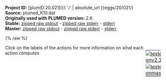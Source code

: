 **Project ID:** [plumID:20.021]({{ '/' | absolute_url }}eggs/20/021/)  
**Source:** plumed_K10.dat  
**Originally used with PLUMED version:** 2.6  
**Stable:** [zipped raw stdout](plumed_K10.dat.plumed.stdout.txt.zip) - [zipped raw stderr](plumed_K10.dat.plumed.stderr.txt.zip) - [stderr](plumed_K10.dat.plumed.stderr)  
**Master:** [zipped raw stdout](plumed_K10.dat.plumed_master.stdout.txt.zip) - [zipped raw stderr](plumed_K10.dat.plumed_master.stderr.txt.zip) - [stderr](plumed_K10.dat.plumed_master.stderr)  

{% raw %}
<div style="width: 100%; float:left">
<div style="width: 90%; float:left" id="value_details_data/plumed_K10.dat"> Click on the labels of the actions for more information on what each action computes </div>
<div style="width: 10%; float:left"><table><tr><td style="padding:1px"><a href="plumed_K10.dat.plumed.stderr"><img src="https://img.shields.io/badge/v2.10-passing-green.svg" alt="tested onv2.10" /></a></td></tr><tr><td style="padding:1px"><a href="plumed_K10.dat.plumed_master.stderr"><img src="https://img.shields.io/badge/master-passing-green.svg" alt="tested onmaster" /></a></td></tr></table></div></div>
<pre style="width=97%;">
<span class="plumedtooltip" style="color:green">MOLINFO<span class="right">This command is used to provide information on the molecules that are present in your system. <a href="https://www.plumed.org/doc-master/user-doc/html/_m_o_l_i_n_f_o.html" style="color:green">More details</a><i></i></span></span> <span class="plumedtooltip">STRUCTURE<span class="right">a file in pdb format containing a reference structure<i></i></span></span>=./ref.pdb 
<span style="display:none;" id="data/plumed_K10.dat">The MOLINFO action with label <b></b> calculates something</span><span class="plumedtooltip" style="color:green">WHOLEMOLECULES<span class="right">This action is used to rebuild molecules that can become split by the periodic boundary conditions. <a href="https://www.plumed.org/doc-master/user-doc/html/_w_h_o_l_e_m_o_l_e_c_u_l_e_s.html" style="color:green">More details</a><i></i></span></span> <span class="plumedtooltip">ENTITY0<span class="right">the atoms that make up a molecule that you wish to align<i></i></span></span>=1-661,661-500:-1,1300-1475,1475-662:-1


<span class="plumedtooltip" style="color:green">COORDINATION<span class="right">Calculate coordination numbers. <a href="https://www.plumed.org/doc-master/user-doc/html/_c_o_o_r_d_i_n_a_t_i_o_n.html" style="color:green">More details</a><i></i></span></span> ...
<span class="plumedtooltip">PAIR<span class="right"> Pair only 1st element of the 1st group with 1st element in the second, etc<i></i></span></span> <span class="plumedtooltip">NOPBC<span class="right"> ignore the periodic boundary conditions when calculating distances<i></i></span></span>
<span class="plumedtooltip">LABEL<span class="right">a label for the action so that its output can be referenced in the input to other actions<i></i></span></span>=<b name="data/plumed_K10.datpv-2067" onclick='showPath("data/plumed_K10.dat","data/plumed_K10.datpv-2067","data/plumed_K10.datpv-2067","black")'>pv-2067</b><span style="display:none;" id="data/plumed_K10.datpv-2067">The COORDINATION action with label <b>pv-2067</b> calculates the following quantities:<table  align="center" frame="void" width="95%" cellpadding="5%"><tr><td width="5%"><b> Quantity </b>  </td><td width="5%"><b> Type </b>  </td><td><b> Description </b> </td></tr><tr><td width="5%">pv-2067</td><td width="5%"><font color="black">scalar</font></td><td>the value of the coordination</td></tr></table></span>
<span class="plumedtooltip">SWITCH<span class="right">This keyword is used if you want to employ an alternative to the continuous switching function defined above<i></i></span></span>={RATIONAL R_0=0.65 D_MAX=1.3} <span class="plumedtooltip">NLIST<span class="right"> Use a neighbor list to speed up the calculation<i></i></span></span> <span class="plumedtooltip">NL_CUTOFF<span class="right">The cutoff for the neighbor list<i></i></span></span>=1.4 <span class="plumedtooltip">NL_STRIDE<span class="right">The frequency with which we are updating the atoms in the neighbor list<i></i></span></span>=20
<span class="plumedtooltip">GROUPA<span class="right">First list of atoms<i></i></span></span>=755,755,755,755,755,755,755,755,758,758,758,758,758,758,758,758,758,758,758,758,758,758,758,758,760,760,760,760,760,760,760,760,760,760,760,760,760,760,760,760,760,760,764,764,764,764,764,764,764,764,764,764,764,764,<b name="data/plumed_K10.dat"></b>
<span class="plumedtooltip">GROUPB<span class="right">Second list of atoms (if empty, N*(N-1)/2 pairs in GROUPA are counted)<i></i></span></span>=717,808,830,832,1245,1247,1251,1288,278,808,811,813,817,827,830,832,836,1245,1247,1288,1298,1310,1359,1362,278,808,811,813,817,827,830,832,836,1245,1247,1288,1298,1301,1308,1310,1359,1362,278,830,832,836,1247,1288,1298,1359,1362,1365,1366,1367,<b name="data/plumed_K10.dat"></b>
... COORDINATION
<br/><b name="data/plumed_K10.datrpv-2067" onclick='showPath("data/plumed_K10.dat","data/plumed_K10.datrpv-2067","data/plumed_K10.datrpv-2067","black")'>rpv-2067</b><span style="display:none;" id="data/plumed_K10.datrpv-2067">The RESTRAINT action with label <b>rpv-2067</b> calculates the following quantities:<table  align="center" frame="void" width="95%" cellpadding="5%"><tr><td width="5%"><b> Quantity </b>  </td><td width="5%"><b> Type </b>  </td><td><b> Description </b> </td></tr><tr><td width="5%">rpv-2067.bias</td><td width="5%"><font color="black">scalar</font></td><td>the instantaneous value of the bias potential</td></tr><tr><td width="5%">rpv-2067.force2</td><td width="5%"><font color="black">scalar</font></td><td>the instantaneous value of the squared force due to this bias potential</td></tr></table></span>: <span class="plumedtooltip" style="color:green">RESTRAINT<span class="right">Adds harmonic and/or linear restraints on one or more variables. <a href="https://www.plumed.org/doc-master/user-doc/html/_r_e_s_t_r_a_i_n_t.html" style="color:green">More details</a><i></i></span></span> <span class="plumedtooltip">ARG<span class="right">the values the harmonic restraint acts upon<i></i></span></span>=<b name="data/plumed_K10.datpv-2067">pv-2067</b> <span class="plumedtooltip">SLOPE<span class="right"> specifies that the restraint is linear and what the values of the force constants on each of the variables are<i></i></span></span>=0 <span class="plumedtooltip">KAPPA<span class="right"> specifies that the restraint is harmonic and what the values of the force constants on each of the variables are<i></i></span></span>=10. <span class="plumedtooltip">AT<span class="right">the position of the restraint<i></i></span></span>=22.68

<span class="plumedtooltip" style="color:green">COORDINATION<span class="right">Calculate coordination numbers. <a href="https://www.plumed.org/doc-master/user-doc/html/_c_o_o_r_d_i_n_a_t_i_o_n.html" style="color:green">More details</a><i></i></span></span> ...
<span class="plumedtooltip">PAIR<span class="right"> Pair only 1st element of the 1st group with 1st element in the second, etc<i></i></span></span> <span class="plumedtooltip">NOPBC<span class="right"> ignore the periodic boundary conditions when calculating distances<i></i></span></span>
<span class="plumedtooltip">LABEL<span class="right">a label for the action so that its output can be referenced in the input to other actions<i></i></span></span>=<b name="data/plumed_K10.datpv-2070" onclick='showPath("data/plumed_K10.dat","data/plumed_K10.datpv-2070","data/plumed_K10.datpv-2070","black")'>pv-2070</b><span style="display:none;" id="data/plumed_K10.datpv-2070">The COORDINATION action with label <b>pv-2070</b> calculates the following quantities:<table  align="center" frame="void" width="95%" cellpadding="5%"><tr><td width="5%"><b> Quantity </b>  </td><td width="5%"><b> Type </b>  </td><td><b> Description </b> </td></tr><tr><td width="5%">pv-2070</td><td width="5%"><font color="black">scalar</font></td><td>the value of the coordination</td></tr></table></span>
<span class="plumedtooltip">SWITCH<span class="right">This keyword is used if you want to employ an alternative to the continuous switching function defined above<i></i></span></span>={RATIONAL R_0=0.65 D_MAX=1.3} <span class="plumedtooltip">NLIST<span class="right"> Use a neighbor list to speed up the calculation<i></i></span></span> <span class="plumedtooltip">NL_CUTOFF<span class="right">The cutoff for the neighbor list<i></i></span></span>=1.4 <span class="plumedtooltip">NL_STRIDE<span class="right">The frequency with which we are updating the atoms in the neighbor list<i></i></span></span>=20
<span class="plumedtooltip">GROUPA<span class="right">First list of atoms<i></i></span></span>=808,808,808,808,808,808,808,808,808,808,808,808,808,808,808,811,811,811,811,811,811,811,811,811,811,811,811,811,811,811,811,811,811,813,813,813,813,813,813,813,813,813,813,813,813,813,813,813,813,813,813,813,813,817,817,817,817,817,817,817,817,817,817,817,817,817,817,817,817,817,817,<b name="data/plumed_K10.dat"></b>
<span class="plumedtooltip">GROUPB<span class="right">Second list of atoms (if empty, N*(N-1)/2 pairs in GROUPA are counted)<i></i></span></span>=755,758,760,863,876,878,1074,1080,1126,1128,1132,1135,1247,1251,1310,436,758,760,878,1074,1076,1080,1126,1128,1135,1145,1148,1150,1154,1247,1251,1308,1310,436,758,760,1074,1080,1126,1128,1132,1145,1148,1150,1154,1245,1247,1251,1298,1301,1306,1308,1310,274,436,758,760,887,890,892,896,1074,1076,1080,1128,1145,1154,1301,1306,1308,1310,<b name="data/plumed_K10.dat"></b>
... COORDINATION
<br/><b name="data/plumed_K10.datrpv-2070" onclick='showPath("data/plumed_K10.dat","data/plumed_K10.datrpv-2070","data/plumed_K10.datrpv-2070","black")'>rpv-2070</b><span style="display:none;" id="data/plumed_K10.datrpv-2070">The RESTRAINT action with label <b>rpv-2070</b> calculates the following quantities:<table  align="center" frame="void" width="95%" cellpadding="5%"><tr><td width="5%"><b> Quantity </b>  </td><td width="5%"><b> Type </b>  </td><td><b> Description </b> </td></tr><tr><td width="5%">rpv-2070.bias</td><td width="5%"><font color="black">scalar</font></td><td>the instantaneous value of the bias potential</td></tr><tr><td width="5%">rpv-2070.force2</td><td width="5%"><font color="black">scalar</font></td><td>the instantaneous value of the squared force due to this bias potential</td></tr></table></span>: <span class="plumedtooltip" style="color:green">RESTRAINT<span class="right">Adds harmonic and/or linear restraints on one or more variables. <a href="https://www.plumed.org/doc-master/user-doc/html/_r_e_s_t_r_a_i_n_t.html" style="color:green">More details</a><i></i></span></span> <span class="plumedtooltip">ARG<span class="right">the values the harmonic restraint acts upon<i></i></span></span>=<b name="data/plumed_K10.datpv-2070">pv-2070</b> <span class="plumedtooltip">SLOPE<span class="right"> specifies that the restraint is linear and what the values of the force constants on each of the variables are<i></i></span></span>=0 <span class="plumedtooltip">KAPPA<span class="right"> specifies that the restraint is harmonic and what the values of the force constants on each of the variables are<i></i></span></span>=10. <span class="plumedtooltip">AT<span class="right">the position of the restraint<i></i></span></span>=31.95

<span class="plumedtooltip" style="color:green">COORDINATION<span class="right">Calculate coordination numbers. <a href="https://www.plumed.org/doc-master/user-doc/html/_c_o_o_r_d_i_n_a_t_i_o_n.html" style="color:green">More details</a><i></i></span></span> ...
<span class="plumedtooltip">PAIR<span class="right"> Pair only 1st element of the 1st group with 1st element in the second, etc<i></i></span></span> <span class="plumedtooltip">NOPBC<span class="right"> ignore the periodic boundary conditions when calculating distances<i></i></span></span>
<span class="plumedtooltip">LABEL<span class="right">a label for the action so that its output can be referenced in the input to other actions<i></i></span></span>=<b name="data/plumed_K10.datpv-2087" onclick='showPath("data/plumed_K10.dat","data/plumed_K10.datpv-2087","data/plumed_K10.datpv-2087","black")'>pv-2087</b><span style="display:none;" id="data/plumed_K10.datpv-2087">The COORDINATION action with label <b>pv-2087</b> calculates the following quantities:<table  align="center" frame="void" width="95%" cellpadding="5%"><tr><td width="5%"><b> Quantity </b>  </td><td width="5%"><b> Type </b>  </td><td><b> Description </b> </td></tr><tr><td width="5%">pv-2087</td><td width="5%"><font color="black">scalar</font></td><td>the value of the coordination</td></tr></table></span>
<span class="plumedtooltip">SWITCH<span class="right">This keyword is used if you want to employ an alternative to the continuous switching function defined above<i></i></span></span>={RATIONAL R_0=0.65 D_MAX=1.3} <span class="plumedtooltip">NLIST<span class="right"> Use a neighbor list to speed up the calculation<i></i></span></span> <span class="plumedtooltip">NL_CUTOFF<span class="right">The cutoff for the neighbor list<i></i></span></span>=1.4 <span class="plumedtooltip">NL_STRIDE<span class="right">The frequency with which we are updating the atoms in the neighbor list<i></i></span></span>=20
<span class="plumedtooltip">GROUPA<span class="right">First list of atoms<i></i></span></span>=1090,1090,1090,1090,1093,1093,1093,1093,1093,1093,1093,1095,1095,1095,1095,1095,1095,1099,1099,1099,1099,1099,1099,<b name="data/plumed_K10.dat"></b>
<span class="plumedtooltip">GROUPB<span class="right">Second list of atoms (if empty, N*(N-1)/2 pairs in GROUPA are counted)<i></i></span></span>=429,497,501,1040,429,492,495,497,501,1164,1170,427,429,492,495,497,501,429,492,495,497,501,1170,<b name="data/plumed_K10.dat"></b>
... COORDINATION
<br/><b name="data/plumed_K10.datrpv-2087" onclick='showPath("data/plumed_K10.dat","data/plumed_K10.datrpv-2087","data/plumed_K10.datrpv-2087","black")'>rpv-2087</b><span style="display:none;" id="data/plumed_K10.datrpv-2087">The RESTRAINT action with label <b>rpv-2087</b> calculates the following quantities:<table  align="center" frame="void" width="95%" cellpadding="5%"><tr><td width="5%"><b> Quantity </b>  </td><td width="5%"><b> Type </b>  </td><td><b> Description </b> </td></tr><tr><td width="5%">rpv-2087.bias</td><td width="5%"><font color="black">scalar</font></td><td>the instantaneous value of the bias potential</td></tr><tr><td width="5%">rpv-2087.force2</td><td width="5%"><font color="black">scalar</font></td><td>the instantaneous value of the squared force due to this bias potential</td></tr></table></span>: <span class="plumedtooltip" style="color:green">RESTRAINT<span class="right">Adds harmonic and/or linear restraints on one or more variables. <a href="https://www.plumed.org/doc-master/user-doc/html/_r_e_s_t_r_a_i_n_t.html" style="color:green">More details</a><i></i></span></span> <span class="plumedtooltip">ARG<span class="right">the values the harmonic restraint acts upon<i></i></span></span>=<b name="data/plumed_K10.datpv-2087">pv-2087</b> <span class="plumedtooltip">SLOPE<span class="right"> specifies that the restraint is linear and what the values of the force constants on each of the variables are<i></i></span></span>=0 <span class="plumedtooltip">KAPPA<span class="right"> specifies that the restraint is harmonic and what the values of the force constants on each of the variables are<i></i></span></span>=10. <span class="plumedtooltip">AT<span class="right">the position of the restraint<i></i></span></span>=20.93

<span class="plumedtooltip" style="color:green">COORDINATION<span class="right">Calculate coordination numbers. <a href="https://www.plumed.org/doc-master/user-doc/html/_c_o_o_r_d_i_n_a_t_i_o_n.html" style="color:green">More details</a><i></i></span></span> ...
<span class="plumedtooltip">PAIR<span class="right"> Pair only 1st element of the 1st group with 1st element in the second, etc<i></i></span></span> <span class="plumedtooltip">NOPBC<span class="right"> ignore the periodic boundary conditions when calculating distances<i></i></span></span>
<span class="plumedtooltip">LABEL<span class="right">a label for the action so that its output can be referenced in the input to other actions<i></i></span></span>=<b name="data/plumed_K10.datpv-2096" onclick='showPath("data/plumed_K10.dat","data/plumed_K10.datpv-2096","data/plumed_K10.datpv-2096","black")'>pv-2096</b><span style="display:none;" id="data/plumed_K10.datpv-2096">The COORDINATION action with label <b>pv-2096</b> calculates the following quantities:<table  align="center" frame="void" width="95%" cellpadding="5%"><tr><td width="5%"><b> Quantity </b>  </td><td width="5%"><b> Type </b>  </td><td><b> Description </b> </td></tr><tr><td width="5%">pv-2096</td><td width="5%"><font color="black">scalar</font></td><td>the value of the coordination</td></tr></table></span>
<span class="plumedtooltip">SWITCH<span class="right">This keyword is used if you want to employ an alternative to the continuous switching function defined above<i></i></span></span>={RATIONAL R_0=0.65 D_MAX=1.3} <span class="plumedtooltip">NLIST<span class="right"> Use a neighbor list to speed up the calculation<i></i></span></span> <span class="plumedtooltip">NL_CUTOFF<span class="right">The cutoff for the neighbor list<i></i></span></span>=1.4 <span class="plumedtooltip">NL_STRIDE<span class="right">The frequency with which we are updating the atoms in the neighbor list<i></i></span></span>=20
<span class="plumedtooltip">GROUPA<span class="right">First list of atoms<i></i></span></span>=1242,1242,1242,1242,1242,1242,1242,1242,1242,1242,1245,1245,1245,1245,1245,1245,1245,1245,1245,1245,1245,1245,1245,1245,1245,1245,1247,1247,1247,1247,1247,1247,1247,1247,1247,1247,1247,1247,1247,1251,1251,1251,1251,1251,1251,1251,1251,1251,1251,1251,1251,1251,1251,1251,1251,<b name="data/plumed_K10.dat"></b>
<span class="plumedtooltip">GROUPB<span class="right">Second list of atoms (if empty, N*(N-1)/2 pairs in GROUPA are counted)<i></i></span></span>=700,703,745,1148,1150,1197,1200,1201,1202,1288,703,745,755,758,760,813,1132,1145,1148,1150,1197,1200,1201,1202,1288,1298,703,745,755,758,760,764,808,811,813,1150,1202,1288,1298,745,755,808,811,813,1126,1128,1132,1135,1145,1148,1150,1197,1200,1201,1202,<b name="data/plumed_K10.dat"></b>
... COORDINATION
<br/><b name="data/plumed_K10.datrpv-2096" onclick='showPath("data/plumed_K10.dat","data/plumed_K10.datrpv-2096","data/plumed_K10.datrpv-2096","black")'>rpv-2096</b><span style="display:none;" id="data/plumed_K10.datrpv-2096">The RESTRAINT action with label <b>rpv-2096</b> calculates the following quantities:<table  align="center" frame="void" width="95%" cellpadding="5%"><tr><td width="5%"><b> Quantity </b>  </td><td width="5%"><b> Type </b>  </td><td><b> Description </b> </td></tr><tr><td width="5%">rpv-2096.bias</td><td width="5%"><font color="black">scalar</font></td><td>the instantaneous value of the bias potential</td></tr><tr><td width="5%">rpv-2096.force2</td><td width="5%"><font color="black">scalar</font></td><td>the instantaneous value of the squared force due to this bias potential</td></tr></table></span>: <span class="plumedtooltip" style="color:green">RESTRAINT<span class="right">Adds harmonic and/or linear restraints on one or more variables. <a href="https://www.plumed.org/doc-master/user-doc/html/_r_e_s_t_r_a_i_n_t.html" style="color:green">More details</a><i></i></span></span> <span class="plumedtooltip">ARG<span class="right">the values the harmonic restraint acts upon<i></i></span></span>=<b name="data/plumed_K10.datpv-2096">pv-2096</b> <span class="plumedtooltip">SLOPE<span class="right"> specifies that the restraint is linear and what the values of the force constants on each of the variables are<i></i></span></span>=0 <span class="plumedtooltip">KAPPA<span class="right"> specifies that the restraint is harmonic and what the values of the force constants on each of the variables are<i></i></span></span>=10. <span class="plumedtooltip">AT<span class="right">the position of the restraint<i></i></span></span>=44.55

<span class="plumedtooltip" style="color:green">COORDINATION<span class="right">Calculate coordination numbers. <a href="https://www.plumed.org/doc-master/user-doc/html/_c_o_o_r_d_i_n_a_t_i_o_n.html" style="color:green">More details</a><i></i></span></span> ...
<span class="plumedtooltip">PAIR<span class="right"> Pair only 1st element of the 1st group with 1st element in the second, etc<i></i></span></span> <span class="plumedtooltip">NOPBC<span class="right"> ignore the periodic boundary conditions when calculating distances<i></i></span></span>
<span class="plumedtooltip">LABEL<span class="right">a label for the action so that its output can be referenced in the input to other actions<i></i></span></span>=<b name="data/plumed_K10.datpv-2099" onclick='showPath("data/plumed_K10.dat","data/plumed_K10.datpv-2099","data/plumed_K10.datpv-2099","black")'>pv-2099</b><span style="display:none;" id="data/plumed_K10.datpv-2099">The COORDINATION action with label <b>pv-2099</b> calculates the following quantities:<table  align="center" frame="void" width="95%" cellpadding="5%"><tr><td width="5%"><b> Quantity </b>  </td><td width="5%"><b> Type </b>  </td><td><b> Description </b> </td></tr><tr><td width="5%">pv-2099</td><td width="5%"><font color="black">scalar</font></td><td>the value of the coordination</td></tr></table></span>
<span class="plumedtooltip">SWITCH<span class="right">This keyword is used if you want to employ an alternative to the continuous switching function defined above<i></i></span></span>={RATIONAL R_0=0.65 D_MAX=1.3} <span class="plumedtooltip">NLIST<span class="right"> Use a neighbor list to speed up the calculation<i></i></span></span> <span class="plumedtooltip">NL_CUTOFF<span class="right">The cutoff for the neighbor list<i></i></span></span>=1.4 <span class="plumedtooltip">NL_STRIDE<span class="right">The frequency with which we are updating the atoms in the neighbor list<i></i></span></span>=20
<span class="plumedtooltip">GROUPA<span class="right">First list of atoms<i></i></span></span>=1288,1288,1288,1288,1288,1288,1288,1288,1288,1288,1288,1288,<b name="data/plumed_K10.dat"></b>
<span class="plumedtooltip">GROUPB<span class="right">Second list of atoms (if empty, N*(N-1)/2 pairs in GROUPA are counted)<i></i></span></span>=700,703,711,755,758,760,764,1242,1245,1247,1337,1362,<b name="data/plumed_K10.dat"></b>
... COORDINATION
<br/><b name="data/plumed_K10.datrpv-2099" onclick='showPath("data/plumed_K10.dat","data/plumed_K10.datrpv-2099","data/plumed_K10.datrpv-2099","black")'>rpv-2099</b><span style="display:none;" id="data/plumed_K10.datrpv-2099">The RESTRAINT action with label <b>rpv-2099</b> calculates the following quantities:<table  align="center" frame="void" width="95%" cellpadding="5%"><tr><td width="5%"><b> Quantity </b>  </td><td width="5%"><b> Type </b>  </td><td><b> Description </b> </td></tr><tr><td width="5%">rpv-2099.bias</td><td width="5%"><font color="black">scalar</font></td><td>the instantaneous value of the bias potential</td></tr><tr><td width="5%">rpv-2099.force2</td><td width="5%"><font color="black">scalar</font></td><td>the instantaneous value of the squared force due to this bias potential</td></tr></table></span>: <span class="plumedtooltip" style="color:green">RESTRAINT<span class="right">Adds harmonic and/or linear restraints on one or more variables. <a href="https://www.plumed.org/doc-master/user-doc/html/_r_e_s_t_r_a_i_n_t.html" style="color:green">More details</a><i></i></span></span> <span class="plumedtooltip">ARG<span class="right">the values the harmonic restraint acts upon<i></i></span></span>=<b name="data/plumed_K10.datpv-2099">pv-2099</b> <span class="plumedtooltip">SLOPE<span class="right"> specifies that the restraint is linear and what the values of the force constants on each of the variables are<i></i></span></span>=0 <span class="plumedtooltip">KAPPA<span class="right"> specifies that the restraint is harmonic and what the values of the force constants on each of the variables are<i></i></span></span>=10. <span class="plumedtooltip">AT<span class="right">the position of the restraint<i></i></span></span>=<b name="data/plumed_K10.dat">.720</b>

<span class="plumedtooltip" style="color:green">COORDINATION<span class="right">Calculate coordination numbers. <a href="https://www.plumed.org/doc-master/user-doc/html/_c_o_o_r_d_i_n_a_t_i_o_n.html" style="color:green">More details</a><i></i></span></span> ...
<span class="plumedtooltip">PAIR<span class="right"> Pair only 1st element of the 1st group with 1st element in the second, etc<i></i></span></span> <span class="plumedtooltip">NOPBC<span class="right"> ignore the periodic boundary conditions when calculating distances<i></i></span></span>
<span class="plumedtooltip">LABEL<span class="right">a label for the action so that its output can be referenced in the input to other actions<i></i></span></span>=<b name="data/plumed_K10.datpv-1048" onclick='showPath("data/plumed_K10.dat","data/plumed_K10.datpv-1048","data/plumed_K10.datpv-1048","black")'>pv-1048</b><span style="display:none;" id="data/plumed_K10.datpv-1048">The COORDINATION action with label <b>pv-1048</b> calculates the following quantities:<table  align="center" frame="void" width="95%" cellpadding="5%"><tr><td width="5%"><b> Quantity </b>  </td><td width="5%"><b> Type </b>  </td><td><b> Description </b> </td></tr><tr><td width="5%">pv-1048</td><td width="5%"><font color="black">scalar</font></td><td>the value of the coordination</td></tr></table></span>
<span class="plumedtooltip">SWITCH<span class="right">This keyword is used if you want to employ an alternative to the continuous switching function defined above<i></i></span></span>={RATIONAL R_0=0.65 D_MAX=1.3} <span class="plumedtooltip">NLIST<span class="right"> Use a neighbor list to speed up the calculation<i></i></span></span> <span class="plumedtooltip">NL_CUTOFF<span class="right">The cutoff for the neighbor list<i></i></span></span>=1.4 <span class="plumedtooltip">NL_STRIDE<span class="right">The frequency with which we are updating the atoms in the neighbor list<i></i></span></span>=20
<span class="plumedtooltip">GROUPA<span class="right">First list of atoms<i></i></span></span>=141,141,141,141,144,144,144,146,146,146,<b name="data/plumed_K10.dat"></b>
<span class="plumedtooltip">GROUPB<span class="right">Second list of atoms (if empty, N*(N-1)/2 pairs in GROUPA are counted)<i></i></span></span>=194,197,198,199,197,198,199,197,198,199,<b name="data/plumed_K10.dat"></b>
... COORDINATION
<br/><b name="data/plumed_K10.datrpv-1048" onclick='showPath("data/plumed_K10.dat","data/plumed_K10.datrpv-1048","data/plumed_K10.datrpv-1048","black")'>rpv-1048</b><span style="display:none;" id="data/plumed_K10.datrpv-1048">The RESTRAINT action with label <b>rpv-1048</b> calculates the following quantities:<table  align="center" frame="void" width="95%" cellpadding="5%"><tr><td width="5%"><b> Quantity </b>  </td><td width="5%"><b> Type </b>  </td><td><b> Description </b> </td></tr><tr><td width="5%">rpv-1048.bias</td><td width="5%"><font color="black">scalar</font></td><td>the instantaneous value of the bias potential</td></tr><tr><td width="5%">rpv-1048.force2</td><td width="5%"><font color="black">scalar</font></td><td>the instantaneous value of the squared force due to this bias potential</td></tr></table></span>: <span class="plumedtooltip" style="color:green">RESTRAINT<span class="right">Adds harmonic and/or linear restraints on one or more variables. <a href="https://www.plumed.org/doc-master/user-doc/html/_r_e_s_t_r_a_i_n_t.html" style="color:green">More details</a><i></i></span></span> <span class="plumedtooltip">ARG<span class="right">the values the harmonic restraint acts upon<i></i></span></span>=<b name="data/plumed_K10.datpv-1048">pv-1048</b> <span class="plumedtooltip">SLOPE<span class="right"> specifies that the restraint is linear and what the values of the force constants on each of the variables are<i></i></span></span>=0 <span class="plumedtooltip">KAPPA<span class="right"> specifies that the restraint is harmonic and what the values of the force constants on each of the variables are<i></i></span></span>=10. <span class="plumedtooltip">AT<span class="right">the position of the restraint<i></i></span></span>=3.60

<span class="plumedtooltip" style="color:green">COORDINATION<span class="right">Calculate coordination numbers. <a href="https://www.plumed.org/doc-master/user-doc/html/_c_o_o_r_d_i_n_a_t_i_o_n.html" style="color:green">More details</a><i></i></span></span> ...
<span class="plumedtooltip">PAIR<span class="right"> Pair only 1st element of the 1st group with 1st element in the second, etc<i></i></span></span> <span class="plumedtooltip">NOPBC<span class="right"> ignore the periodic boundary conditions when calculating distances<i></i></span></span>
<span class="plumedtooltip">LABEL<span class="right">a label for the action so that its output can be referenced in the input to other actions<i></i></span></span>=<b name="data/plumed_K10.datpv-1049" onclick='showPath("data/plumed_K10.dat","data/plumed_K10.datpv-1049","data/plumed_K10.datpv-1049","black")'>pv-1049</b><span style="display:none;" id="data/plumed_K10.datpv-1049">The COORDINATION action with label <b>pv-1049</b> calculates the following quantities:<table  align="center" frame="void" width="95%" cellpadding="5%"><tr><td width="5%"><b> Quantity </b>  </td><td width="5%"><b> Type </b>  </td><td><b> Description </b> </td></tr><tr><td width="5%">pv-1049</td><td width="5%"><font color="black">scalar</font></td><td>the value of the coordination</td></tr></table></span>
<span class="plumedtooltip">SWITCH<span class="right">This keyword is used if you want to employ an alternative to the continuous switching function defined above<i></i></span></span>={RATIONAL R_0=0.65 D_MAX=1.3} <span class="plumedtooltip">NLIST<span class="right"> Use a neighbor list to speed up the calculation<i></i></span></span> <span class="plumedtooltip">NL_CUTOFF<span class="right">The cutoff for the neighbor list<i></i></span></span>=1.4 <span class="plumedtooltip">NL_STRIDE<span class="right">The frequency with which we are updating the atoms in the neighbor list<i></i></span></span>=20
<span class="plumedtooltip">GROUPA<span class="right">First list of atoms<i></i></span></span>=160,160,160,160,160,160,160,163,163,163,163,163,163,165,165,165,165,165,169,169,169,169,169,169,169,<b name="data/plumed_K10.dat"></b>
<span class="plumedtooltip">GROUPB<span class="right">Second list of atoms (if empty, N*(N-1)/2 pairs in GROUPA are counted)<i></i></span></span>=208,211,213,777,780,781,782,211,213,777,780,781,782,774,777,780,781,782,211,213,774,777,780,781,782,<b name="data/plumed_K10.dat"></b>
... COORDINATION
<br/><b name="data/plumed_K10.datrpv-1049" onclick='showPath("data/plumed_K10.dat","data/plumed_K10.datrpv-1049","data/plumed_K10.datrpv-1049","black")'>rpv-1049</b><span style="display:none;" id="data/plumed_K10.datrpv-1049">The RESTRAINT action with label <b>rpv-1049</b> calculates the following quantities:<table  align="center" frame="void" width="95%" cellpadding="5%"><tr><td width="5%"><b> Quantity </b>  </td><td width="5%"><b> Type </b>  </td><td><b> Description </b> </td></tr><tr><td width="5%">rpv-1049.bias</td><td width="5%"><font color="black">scalar</font></td><td>the instantaneous value of the bias potential</td></tr><tr><td width="5%">rpv-1049.force2</td><td width="5%"><font color="black">scalar</font></td><td>the instantaneous value of the squared force due to this bias potential</td></tr></table></span>: <span class="plumedtooltip" style="color:green">RESTRAINT<span class="right">Adds harmonic and/or linear restraints on one or more variables. <a href="https://www.plumed.org/doc-master/user-doc/html/_r_e_s_t_r_a_i_n_t.html" style="color:green">More details</a><i></i></span></span> <span class="plumedtooltip">ARG<span class="right">the values the harmonic restraint acts upon<i></i></span></span>=<b name="data/plumed_K10.datpv-1049">pv-1049</b> <span class="plumedtooltip">SLOPE<span class="right"> specifies that the restraint is linear and what the values of the force constants on each of the variables are<i></i></span></span>=0 <span class="plumedtooltip">KAPPA<span class="right"> specifies that the restraint is harmonic and what the values of the force constants on each of the variables are<i></i></span></span>=10. <span class="plumedtooltip">AT<span class="right">the position of the restraint<i></i></span></span>=7.75

<span class="plumedtooltip" style="color:green">COORDINATION<span class="right">Calculate coordination numbers. <a href="https://www.plumed.org/doc-master/user-doc/html/_c_o_o_r_d_i_n_a_t_i_o_n.html" style="color:green">More details</a><i></i></span></span> ...
<span class="plumedtooltip">PAIR<span class="right"> Pair only 1st element of the 1st group with 1st element in the second, etc<i></i></span></span> <span class="plumedtooltip">NOPBC<span class="right"> ignore the periodic boundary conditions when calculating distances<i></i></span></span>
<span class="plumedtooltip">LABEL<span class="right">a label for the action so that its output can be referenced in the input to other actions<i></i></span></span>=<b name="data/plumed_K10.datpv-1055" onclick='showPath("data/plumed_K10.dat","data/plumed_K10.datpv-1055","data/plumed_K10.datpv-1055","black")'>pv-1055</b><span style="display:none;" id="data/plumed_K10.datpv-1055">The COORDINATION action with label <b>pv-1055</b> calculates the following quantities:<table  align="center" frame="void" width="95%" cellpadding="5%"><tr><td width="5%"><b> Quantity </b>  </td><td width="5%"><b> Type </b>  </td><td><b> Description </b> </td></tr><tr><td width="5%">pv-1055</td><td width="5%"><font color="black">scalar</font></td><td>the value of the coordination</td></tr></table></span>
<span class="plumedtooltip">SWITCH<span class="right">This keyword is used if you want to employ an alternative to the continuous switching function defined above<i></i></span></span>={RATIONAL R_0=0.65 D_MAX=1.3} <span class="plumedtooltip">NLIST<span class="right"> Use a neighbor list to speed up the calculation<i></i></span></span> <span class="plumedtooltip">NL_CUTOFF<span class="right">The cutoff for the neighbor list<i></i></span></span>=1.4 <span class="plumedtooltip">NL_STRIDE<span class="right">The frequency with which we are updating the atoms in the neighbor list<i></i></span></span>=20
<span class="plumedtooltip">GROUPA<span class="right">First list of atoms<i></i></span></span>=250,250,250,250,250,250,250,250,250,250,250,253,253,253,253,253,253,253,253,253,253,253,253,253,255,255,255,255,255,255,255,255,255,255,259,259,259,259,259,259,259,259,259,259,259,259,259,259,259,259,<b name="data/plumed_K10.dat"></b>
<span class="plumedtooltip">GROUPB<span class="right">Second list of atoms (if empty, N*(N-1)/2 pairs in GROUPA are counted)<i></i></span></span>=208,211,217,299,302,316,827,830,832,836,896,208,217,310,316,827,830,836,887,890,896,906,909,912,299,310,316,887,890,896,906,909,912,915,208,211,217,316,827,830,832,836,887,890,892,896,906,909,912,915,<b name="data/plumed_K10.dat"></b>
... COORDINATION
<br/><b name="data/plumed_K10.datrpv-1055" onclick='showPath("data/plumed_K10.dat","data/plumed_K10.datrpv-1055","data/plumed_K10.datrpv-1055","black")'>rpv-1055</b><span style="display:none;" id="data/plumed_K10.datrpv-1055">The RESTRAINT action with label <b>rpv-1055</b> calculates the following quantities:<table  align="center" frame="void" width="95%" cellpadding="5%"><tr><td width="5%"><b> Quantity </b>  </td><td width="5%"><b> Type </b>  </td><td><b> Description </b> </td></tr><tr><td width="5%">rpv-1055.bias</td><td width="5%"><font color="black">scalar</font></td><td>the instantaneous value of the bias potential</td></tr><tr><td width="5%">rpv-1055.force2</td><td width="5%"><font color="black">scalar</font></td><td>the instantaneous value of the squared force due to this bias potential</td></tr></table></span>: <span class="plumedtooltip" style="color:green">RESTRAINT<span class="right">Adds harmonic and/or linear restraints on one or more variables. <a href="https://www.plumed.org/doc-master/user-doc/html/_r_e_s_t_r_a_i_n_t.html" style="color:green">More details</a><i></i></span></span> <span class="plumedtooltip">ARG<span class="right">the values the harmonic restraint acts upon<i></i></span></span>=<b name="data/plumed_K10.datpv-1055">pv-1055</b> <span class="plumedtooltip">SLOPE<span class="right"> specifies that the restraint is linear and what the values of the force constants on each of the variables are<i></i></span></span>=0 <span class="plumedtooltip">KAPPA<span class="right"> specifies that the restraint is harmonic and what the values of the force constants on each of the variables are<i></i></span></span>=10. <span class="plumedtooltip">AT<span class="right">the position of the restraint<i></i></span></span>=41.50

<span class="plumedtooltip" style="color:green">COORDINATION<span class="right">Calculate coordination numbers. <a href="https://www.plumed.org/doc-master/user-doc/html/_c_o_o_r_d_i_n_a_t_i_o_n.html" style="color:green">More details</a><i></i></span></span> ...
<span class="plumedtooltip">PAIR<span class="right"> Pair only 1st element of the 1st group with 1st element in the second, etc<i></i></span></span> <span class="plumedtooltip">NOPBC<span class="right"> ignore the periodic boundary conditions when calculating distances<i></i></span></span>
<span class="plumedtooltip">LABEL<span class="right">a label for the action so that its output can be referenced in the input to other actions<i></i></span></span>=<b name="data/plumed_K10.datpv-1067" onclick='showPath("data/plumed_K10.dat","data/plumed_K10.datpv-1067","data/plumed_K10.datpv-1067","black")'>pv-1067</b><span style="display:none;" id="data/plumed_K10.datpv-1067">The COORDINATION action with label <b>pv-1067</b> calculates the following quantities:<table  align="center" frame="void" width="95%" cellpadding="5%"><tr><td width="5%"><b> Quantity </b>  </td><td width="5%"><b> Type </b>  </td><td><b> Description </b> </td></tr><tr><td width="5%">pv-1067</td><td width="5%"><font color="black">scalar</font></td><td>the value of the coordination</td></tr></table></span>
<span class="plumedtooltip">SWITCH<span class="right">This keyword is used if you want to employ an alternative to the continuous switching function defined above<i></i></span></span>={RATIONAL R_0=0.65 D_MAX=1.3} <span class="plumedtooltip">NLIST<span class="right"> Use a neighbor list to speed up the calculation<i></i></span></span> <span class="plumedtooltip">NL_CUTOFF<span class="right">The cutoff for the neighbor list<i></i></span></span>=1.4 <span class="plumedtooltip">NL_STRIDE<span class="right">The frequency with which we are updating the atoms in the neighbor list<i></i></span></span>=20
<span class="plumedtooltip">GROUPA<span class="right">First list of atoms<i></i></span></span>=427,427,427,427,427,427,427,427,427,427,427,429,429,429,429,429,429,429,429,429,429,429,429,429,433,433,433,433,433,433,433,433,433,436,436,436,436,436,436,436,436,436,436,436,436,436,436,436,436,436,436,436,436,436,<b name="data/plumed_K10.dat"></b>
<span class="plumedtooltip">GROUPB<span class="right">Second list of atoms (if empty, N*(N-1)/2 pairs in GROUPA are counted)<i></i></span></span>=492,495,501,1076,1095,1145,1148,1154,1304,1306,1308,492,495,501,1074,1076,1090,1093,1095,1099,1145,1148,1154,1306,383,386,392,1076,1154,1304,1306,1308,1310,383,386,388,392,811,813,817,892,896,1074,1076,1080,1145,1148,1154,1301,1302,1304,1306,1308,1310,<b name="data/plumed_K10.dat"></b>
... COORDINATION
<br/><b name="data/plumed_K10.datrpv-1067" onclick='showPath("data/plumed_K10.dat","data/plumed_K10.datrpv-1067","data/plumed_K10.datrpv-1067","black")'>rpv-1067</b><span style="display:none;" id="data/plumed_K10.datrpv-1067">The RESTRAINT action with label <b>rpv-1067</b> calculates the following quantities:<table  align="center" frame="void" width="95%" cellpadding="5%"><tr><td width="5%"><b> Quantity </b>  </td><td width="5%"><b> Type </b>  </td><td><b> Description </b> </td></tr><tr><td width="5%">rpv-1067.bias</td><td width="5%"><font color="black">scalar</font></td><td>the instantaneous value of the bias potential</td></tr><tr><td width="5%">rpv-1067.force2</td><td width="5%"><font color="black">scalar</font></td><td>the instantaneous value of the squared force due to this bias potential</td></tr></table></span>: <span class="plumedtooltip" style="color:green">RESTRAINT<span class="right">Adds harmonic and/or linear restraints on one or more variables. <a href="https://www.plumed.org/doc-master/user-doc/html/_r_e_s_t_r_a_i_n_t.html" style="color:green">More details</a><i></i></span></span> <span class="plumedtooltip">ARG<span class="right">the values the harmonic restraint acts upon<i></i></span></span>=<b name="data/plumed_K10.datpv-1067">pv-1067</b> <span class="plumedtooltip">SLOPE<span class="right"> specifies that the restraint is linear and what the values of the force constants on each of the variables are<i></i></span></span>=0 <span class="plumedtooltip">KAPPA<span class="right"> specifies that the restraint is harmonic and what the values of the force constants on each of the variables are<i></i></span></span>=10. <span class="plumedtooltip">AT<span class="right">the position of the restraint<i></i></span></span>=12.42

<span class="plumedtooltip" style="color:green">COORDINATION<span class="right">Calculate coordination numbers. <a href="https://www.plumed.org/doc-master/user-doc/html/_c_o_o_r_d_i_n_a_t_i_o_n.html" style="color:green">More details</a><i></i></span></span> ...
<span class="plumedtooltip">PAIR<span class="right"> Pair only 1st element of the 1st group with 1st element in the second, etc<i></i></span></span> <span class="plumedtooltip">NOPBC<span class="right"> ignore the periodic boundary conditions when calculating distances<i></i></span></span>
<span class="plumedtooltip">LABEL<span class="right">a label for the action so that its output can be referenced in the input to other actions<i></i></span></span>=<b name="data/plumed_K10.datpv-1047" onclick='showPath("data/plumed_K10.dat","data/plumed_K10.datpv-1047","data/plumed_K10.datpv-1047","black")'>pv-1047</b><span style="display:none;" id="data/plumed_K10.datpv-1047">The COORDINATION action with label <b>pv-1047</b> calculates the following quantities:<table  align="center" frame="void" width="95%" cellpadding="5%"><tr><td width="5%"><b> Quantity </b>  </td><td width="5%"><b> Type </b>  </td><td><b> Description </b> </td></tr><tr><td width="5%">pv-1047</td><td width="5%"><font color="black">scalar</font></td><td>the value of the coordination</td></tr></table></span>
<span class="plumedtooltip">SWITCH<span class="right">This keyword is used if you want to employ an alternative to the continuous switching function defined above<i></i></span></span>={RATIONAL R_0=0.65 D_MAX=1.3} <span class="plumedtooltip">NLIST<span class="right"> Use a neighbor list to speed up the calculation<i></i></span></span> <span class="plumedtooltip">NL_CUTOFF<span class="right">The cutoff for the neighbor list<i></i></span></span>=1.4 <span class="plumedtooltip">NL_STRIDE<span class="right">The frequency with which we are updating the atoms in the neighbor list<i></i></span></span>=20
<span class="plumedtooltip">GROUPA<span class="right">First list of atoms<i></i></span></span>=131,131,<b name="data/plumed_K10.dat"></b>
<span class="plumedtooltip">GROUPB<span class="right">Second list of atoms (if empty, N*(N-1)/2 pairs in GROUPA are counted)<i></i></span></span>=179,182,<b name="data/plumed_K10.dat"></b>
... COORDINATION
<br/><b name="data/plumed_K10.datrpv-1047" onclick='showPath("data/plumed_K10.dat","data/plumed_K10.datrpv-1047","data/plumed_K10.datrpv-1047","black")'>rpv-1047</b><span style="display:none;" id="data/plumed_K10.datrpv-1047">The RESTRAINT action with label <b>rpv-1047</b> calculates the following quantities:<table  align="center" frame="void" width="95%" cellpadding="5%"><tr><td width="5%"><b> Quantity </b>  </td><td width="5%"><b> Type </b>  </td><td><b> Description </b> </td></tr><tr><td width="5%">rpv-1047.bias</td><td width="5%"><font color="black">scalar</font></td><td>the instantaneous value of the bias potential</td></tr><tr><td width="5%">rpv-1047.force2</td><td width="5%"><font color="black">scalar</font></td><td>the instantaneous value of the squared force due to this bias potential</td></tr></table></span>: <span class="plumedtooltip" style="color:green">RESTRAINT<span class="right">Adds harmonic and/or linear restraints on one or more variables. <a href="https://www.plumed.org/doc-master/user-doc/html/_r_e_s_t_r_a_i_n_t.html" style="color:green">More details</a><i></i></span></span> <span class="plumedtooltip">ARG<span class="right">the values the harmonic restraint acts upon<i></i></span></span>=<b name="data/plumed_K10.datpv-1047">pv-1047</b> <span class="plumedtooltip">SLOPE<span class="right"> specifies that the restraint is linear and what the values of the force constants on each of the variables are<i></i></span></span>=0 <span class="plumedtooltip">KAPPA<span class="right"> specifies that the restraint is harmonic and what the values of the force constants on each of the variables are<i></i></span></span>=10. <span class="plumedtooltip">AT<span class="right">the position of the restraint<i></i></span></span>=<b name="data/plumed_K10.dat">.42</b>

<span class="plumedtooltip" style="color:green">COORDINATION<span class="right">Calculate coordination numbers. <a href="https://www.plumed.org/doc-master/user-doc/html/_c_o_o_r_d_i_n_a_t_i_o_n.html" style="color:green">More details</a><i></i></span></span> ...
<span class="plumedtooltip">PAIR<span class="right"> Pair only 1st element of the 1st group with 1st element in the second, etc<i></i></span></span> <span class="plumedtooltip">NOPBC<span class="right"> ignore the periodic boundary conditions when calculating distances<i></i></span></span>
<span class="plumedtooltip">LABEL<span class="right">a label for the action so that its output can be referenced in the input to other actions<i></i></span></span>=<b name="data/plumed_K10.datpv-1054" onclick='showPath("data/plumed_K10.dat","data/plumed_K10.datpv-1054","data/plumed_K10.datpv-1054","black")'>pv-1054</b><span style="display:none;" id="data/plumed_K10.datpv-1054">The COORDINATION action with label <b>pv-1054</b> calculates the following quantities:<table  align="center" frame="void" width="95%" cellpadding="5%"><tr><td width="5%"><b> Quantity </b>  </td><td width="5%"><b> Type </b>  </td><td><b> Description </b> </td></tr><tr><td width="5%">pv-1054</td><td width="5%"><font color="black">scalar</font></td><td>the value of the coordination</td></tr></table></span>
<span class="plumedtooltip">SWITCH<span class="right">This keyword is used if you want to employ an alternative to the continuous switching function defined above<i></i></span></span>={RATIONAL R_0=0.65 D_MAX=1.3} <span class="plumedtooltip">NLIST<span class="right"> Use a neighbor list to speed up the calculation<i></i></span></span> <span class="plumedtooltip">NL_CUTOFF<span class="right">The cutoff for the neighbor list<i></i></span></span>=1.4 <span class="plumedtooltip">NL_STRIDE<span class="right">The frequency with which we are updating the atoms in the neighbor list<i></i></span></span>=20
<span class="plumedtooltip">GROUPA<span class="right">First list of atoms<i></i></span></span>=239,239,239,239,239,239,239,239,239,242,242,242,242,242,242,242,<b name="data/plumed_K10.dat"></b>
<span class="plumedtooltip">GROUPB<span class="right">Second list of atoms (if empty, N*(N-1)/2 pairs in GROUPA are counted)<i></i></span></span>=288,291,299,302,1431,1432,1433,1435,1437,291,302,1431,1432,1433,1435,1437,<b name="data/plumed_K10.dat"></b>
... COORDINATION
<br/><b name="data/plumed_K10.datrpv-1054" onclick='showPath("data/plumed_K10.dat","data/plumed_K10.datrpv-1054","data/plumed_K10.datrpv-1054","black")'>rpv-1054</b><span style="display:none;" id="data/plumed_K10.datrpv-1054">The RESTRAINT action with label <b>rpv-1054</b> calculates the following quantities:<table  align="center" frame="void" width="95%" cellpadding="5%"><tr><td width="5%"><b> Quantity </b>  </td><td width="5%"><b> Type </b>  </td><td><b> Description </b> </td></tr><tr><td width="5%">rpv-1054.bias</td><td width="5%"><font color="black">scalar</font></td><td>the instantaneous value of the bias potential</td></tr><tr><td width="5%">rpv-1054.force2</td><td width="5%"><font color="black">scalar</font></td><td>the instantaneous value of the squared force due to this bias potential</td></tr></table></span>: <span class="plumedtooltip" style="color:green">RESTRAINT<span class="right">Adds harmonic and/or linear restraints on one or more variables. <a href="https://www.plumed.org/doc-master/user-doc/html/_r_e_s_t_r_a_i_n_t.html" style="color:green">More details</a><i></i></span></span> <span class="plumedtooltip">ARG<span class="right">the values the harmonic restraint acts upon<i></i></span></span>=<b name="data/plumed_K10.datpv-1054">pv-1054</b> <span class="plumedtooltip">SLOPE<span class="right"> specifies that the restraint is linear and what the values of the force constants on each of the variables are<i></i></span></span>=0 <span class="plumedtooltip">KAPPA<span class="right"> specifies that the restraint is harmonic and what the values of the force constants on each of the variables are<i></i></span></span>=10. <span class="plumedtooltip">AT<span class="right">the position of the restraint<i></i></span></span>=3.84

<span class="plumedtooltip" style="color:green">COORDINATION<span class="right">Calculate coordination numbers. <a href="https://www.plumed.org/doc-master/user-doc/html/_c_o_o_r_d_i_n_a_t_i_o_n.html" style="color:green">More details</a><i></i></span></span> ...
<span class="plumedtooltip">PAIR<span class="right"> Pair only 1st element of the 1st group with 1st element in the second, etc<i></i></span></span> <span class="plumedtooltip">NOPBC<span class="right"> ignore the periodic boundary conditions when calculating distances<i></i></span></span>
<span class="plumedtooltip">LABEL<span class="right">a label for the action so that its output can be referenced in the input to other actions<i></i></span></span>=<b name="data/plumed_K10.datpv-1062" onclick='showPath("data/plumed_K10.dat","data/plumed_K10.datpv-1062","data/plumed_K10.datpv-1062","black")'>pv-1062</b><span style="display:none;" id="data/plumed_K10.datpv-1062">The COORDINATION action with label <b>pv-1062</b> calculates the following quantities:<table  align="center" frame="void" width="95%" cellpadding="5%"><tr><td width="5%"><b> Quantity </b>  </td><td width="5%"><b> Type </b>  </td><td><b> Description </b> </td></tr><tr><td width="5%">pv-1062</td><td width="5%"><font color="black">scalar</font></td><td>the value of the coordination</td></tr></table></span>
<span class="plumedtooltip">SWITCH<span class="right">This keyword is used if you want to employ an alternative to the continuous switching function defined above<i></i></span></span>={RATIONAL R_0=0.65 D_MAX=1.3} <span class="plumedtooltip">NLIST<span class="right"> Use a neighbor list to speed up the calculation<i></i></span></span> <span class="plumedtooltip">NL_CUTOFF<span class="right">The cutoff for the neighbor list<i></i></span></span>=1.4 <span class="plumedtooltip">NL_STRIDE<span class="right">The frequency with which we are updating the atoms in the neighbor list<i></i></span></span>=20
<span class="plumedtooltip">GROUPA<span class="right">First list of atoms<i></i></span></span>=351,351,351,351,351,354,354,354,354,357,357,357,357,357,358,358,358,<b name="data/plumed_K10.dat"></b>
<span class="plumedtooltip">GROUPB<span class="right">Second list of atoms (if empty, N*(N-1)/2 pairs in GROUPA are counted)<i></i></span></span>=324,327,328,329,402,327,328,329,402,402,467,469,470,473,469,470,473,<b name="data/plumed_K10.dat"></b>
... COORDINATION
<br/><b name="data/plumed_K10.datrpv-1062" onclick='showPath("data/plumed_K10.dat","data/plumed_K10.datrpv-1062","data/plumed_K10.datrpv-1062","black")'>rpv-1062</b><span style="display:none;" id="data/plumed_K10.datrpv-1062">The RESTRAINT action with label <b>rpv-1062</b> calculates the following quantities:<table  align="center" frame="void" width="95%" cellpadding="5%"><tr><td width="5%"><b> Quantity </b>  </td><td width="5%"><b> Type </b>  </td><td><b> Description </b> </td></tr><tr><td width="5%">rpv-1062.bias</td><td width="5%"><font color="black">scalar</font></td><td>the instantaneous value of the bias potential</td></tr><tr><td width="5%">rpv-1062.force2</td><td width="5%"><font color="black">scalar</font></td><td>the instantaneous value of the squared force due to this bias potential</td></tr></table></span>: <span class="plumedtooltip" style="color:green">RESTRAINT<span class="right">Adds harmonic and/or linear restraints on one or more variables. <a href="https://www.plumed.org/doc-master/user-doc/html/_r_e_s_t_r_a_i_n_t.html" style="color:green">More details</a><i></i></span></span> <span class="plumedtooltip">ARG<span class="right">the values the harmonic restraint acts upon<i></i></span></span>=<b name="data/plumed_K10.datpv-1062">pv-1062</b> <span class="plumedtooltip">SLOPE<span class="right"> specifies that the restraint is linear and what the values of the force constants on each of the variables are<i></i></span></span>=0 <span class="plumedtooltip">KAPPA<span class="right"> specifies that the restraint is harmonic and what the values of the force constants on each of the variables are<i></i></span></span>=10. <span class="plumedtooltip">AT<span class="right">the position of the restraint<i></i></span></span>=5.27

<span class="plumedtooltip" style="color:green">COORDINATION<span class="right">Calculate coordination numbers. <a href="https://www.plumed.org/doc-master/user-doc/html/_c_o_o_r_d_i_n_a_t_i_o_n.html" style="color:green">More details</a><i></i></span></span> ...
<span class="plumedtooltip">PAIR<span class="right"> Pair only 1st element of the 1st group with 1st element in the second, etc<i></i></span></span> <span class="plumedtooltip">NOPBC<span class="right"> ignore the periodic boundary conditions when calculating distances<i></i></span></span>
<span class="plumedtooltip">LABEL<span class="right">a label for the action so that its output can be referenced in the input to other actions<i></i></span></span>=<b name="data/plumed_K10.datpv-1065" onclick='showPath("data/plumed_K10.dat","data/plumed_K10.datpv-1065","data/plumed_K10.datpv-1065","black")'>pv-1065</b><span style="display:none;" id="data/plumed_K10.datpv-1065">The COORDINATION action with label <b>pv-1065</b> calculates the following quantities:<table  align="center" frame="void" width="95%" cellpadding="5%"><tr><td width="5%"><b> Quantity </b>  </td><td width="5%"><b> Type </b>  </td><td><b> Description </b> </td></tr><tr><td width="5%">pv-1065</td><td width="5%"><font color="black">scalar</font></td><td>the value of the coordination</td></tr></table></span>
<span class="plumedtooltip">SWITCH<span class="right">This keyword is used if you want to employ an alternative to the continuous switching function defined above<i></i></span></span>={RATIONAL R_0=0.65 D_MAX=1.3} <span class="plumedtooltip">NLIST<span class="right"> Use a neighbor list to speed up the calculation<i></i></span></span> <span class="plumedtooltip">NL_CUTOFF<span class="right">The cutoff for the neighbor list<i></i></span></span>=1.4 <span class="plumedtooltip">NL_STRIDE<span class="right">The frequency with which we are updating the atoms in the neighbor list<i></i></span></span>=20
<span class="plumedtooltip">GROUPA<span class="right">First list of atoms<i></i></span></span>=402,402,402,402,402,402,402,402,402,402,402,402,<b name="data/plumed_K10.dat"></b>
<span class="plumedtooltip">GROUPB<span class="right">Second list of atoms (if empty, N*(N-1)/2 pairs in GROUPA are counted)<i></i></span></span>=351,354,357,446,458,461,464,467,469,470,473,482,<b name="data/plumed_K10.dat"></b>
... COORDINATION
<br/><b name="data/plumed_K10.datrpv-1065" onclick='showPath("data/plumed_K10.dat","data/plumed_K10.datrpv-1065","data/plumed_K10.datrpv-1065","black")'>rpv-1065</b><span style="display:none;" id="data/plumed_K10.datrpv-1065">The RESTRAINT action with label <b>rpv-1065</b> calculates the following quantities:<table  align="center" frame="void" width="95%" cellpadding="5%"><tr><td width="5%"><b> Quantity </b>  </td><td width="5%"><b> Type </b>  </td><td><b> Description </b> </td></tr><tr><td width="5%">rpv-1065.bias</td><td width="5%"><font color="black">scalar</font></td><td>the instantaneous value of the bias potential</td></tr><tr><td width="5%">rpv-1065.force2</td><td width="5%"><font color="black">scalar</font></td><td>the instantaneous value of the squared force due to this bias potential</td></tr></table></span>: <span class="plumedtooltip" style="color:green">RESTRAINT<span class="right">Adds harmonic and/or linear restraints on one or more variables. <a href="https://www.plumed.org/doc-master/user-doc/html/_r_e_s_t_r_a_i_n_t.html" style="color:green">More details</a><i></i></span></span> <span class="plumedtooltip">ARG<span class="right">the values the harmonic restraint acts upon<i></i></span></span>=<b name="data/plumed_K10.datpv-1065">pv-1065</b> <span class="plumedtooltip">SLOPE<span class="right"> specifies that the restraint is linear and what the values of the force constants on each of the variables are<i></i></span></span>=0 <span class="plumedtooltip">KAPPA<span class="right"> specifies that the restraint is harmonic and what the values of the force constants on each of the variables are<i></i></span></span>=10. <span class="plumedtooltip">AT<span class="right">the position of the restraint<i></i></span></span>=<b name="data/plumed_K10.dat">.60</b>










<b name="data/plumed_K10.datstat" onclick='showPath("data/plumed_K10.dat","data/plumed_K10.datstat","data/plumed_K10.datstat","black")'>stat</b><span style="display:none;" id="data/plumed_K10.datstat">The STATS action with label <b>stat</b> calculates the following quantities:<table  align="center" frame="void" width="95%" cellpadding="5%"><tr><td width="5%"><b> Quantity </b>  </td><td width="5%"><b> Type </b>  </td><td><b> Description </b> </td></tr><tr><td width="5%">stat.sqdevsum</td><td width="5%"><font color="black">scalar</font></td><td>the sum of the squared deviations between arguments and parameters</td></tr><tr><td width="5%">stat.corr</td><td width="5%"><font color="black">scalar</font></td><td>the correlation between arguments and parameters</td></tr><tr><td width="5%">stat.slope</td><td width="5%"><font color="black">scalar</font></td><td>the slope of a linear fit between arguments and parameters</td></tr><tr><td width="5%">stat.intercept</td><td width="5%"><font color="black">scalar</font></td><td>the intercept of a linear fit between arguments and parameters</td></tr></table></span>: <span class="plumedtooltip" style="color:green">STATS<span class="right">Calculates statistical properties of a set of collective variables with respect to a set of reference values. <a href="https://www.plumed.org/doc-master/user-doc/html/_s_t_a_t_s.html" style="color:green">More details</a><i></i></span></span> <span class="plumedtooltip">ARG<span class="right">the labels of the values from which the function is calculated<i></i></span></span>=<b name="data/plumed_K10.datpv-2067">pv-2067</b>,<b name="data/plumed_K10.datpv-2070">pv-2070</b>,<b name="data/plumed_K10.datpv-2087">pv-2087</b>,<b name="data/plumed_K10.datpv-2096">pv-2096</b>,<b name="data/plumed_K10.datpv-2099">pv-2099</b>,<b name="data/plumed_K10.datpv-1048">pv-1048</b>,<b name="data/plumed_K10.datpv-1049">pv-1049</b>,<b name="data/plumed_K10.datpv-1055">pv-1055</b>,<b name="data/plumed_K10.datpv-1067">pv-1067</b>,<b name="data/plumed_K10.datpv-1047">pv-1047</b>,<b name="data/plumed_K10.datpv-1054">pv-1054</b>,<b name="data/plumed_K10.datpv-1062">pv-1062</b>,<b name="data/plumed_K10.datpv-1065">pv-1065</b> <span class="plumedtooltip">PARAMETERS<span class="right">the parameters of the arguments in your function<i></i></span></span>=22.68,31.95,20.93,44.55,0.72,3.60,7.75,41.50,12.42,0.42,3.84,5.27,0.60
<span class="plumedtooltip" style="color:green">PRINT<span class="right">Print quantities to a file. <a href="https://www.plumed.org/doc-master/user-doc/html/_p_r_i_n_t.html" style="color:green">More details</a><i></i></span></span> <span class="plumedtooltip">ARG<span class="right">the labels of the values that you would like to print to the file<i></i></span></span>=<b name="data/plumed_K10.datstat">stat.*</b> <span class="plumedtooltip">FILE<span class="right">the name of the file on which to output these quantities<i></i></span></span>=STAT <span class="plumedtooltip">STRIDE<span class="right"> the frequency with which the quantities of interest should be output<i></i></span></span>=500
<span class="plumedtooltip" style="color:green">PRINT<span class="right">Print quantities to a file. <a href="https://www.plumed.org/doc-master/user-doc/html/_p_r_i_n_t.html" style="color:green">More details</a><i></i></span></span> <span class="plumedtooltip">ARG<span class="right">the labels of the values that you would like to print to the file<i></i></span></span>=<b name="data/plumed_K10.datpv-2067">pv-2067</b>,<b name="data/plumed_K10.datpv-2070">pv-2070</b>,<b name="data/plumed_K10.datpv-2087">pv-2087</b>,<b name="data/plumed_K10.datpv-2096">pv-2096</b>,<b name="data/plumed_K10.datpv-2099">pv-2099</b>,<b name="data/plumed_K10.datpv-1048">pv-1048</b>,<b name="data/plumed_K10.datpv-1049">pv-1049</b>,<b name="data/plumed_K10.datpv-1055">pv-1055</b>,<b name="data/plumed_K10.datpv-1067">pv-1067</b>,<b name="data/plumed_K10.datpv-1047">pv-1047</b>,<b name="data/plumed_K10.datpv-1054">pv-1054</b>,<b name="data/plumed_K10.datpv-1062">pv-1062</b>,<b name="data/plumed_K10.datpv-1065">pv-1065</b> <span class="plumedtooltip">FILE<span class="right">the name of the file on which to output these quantities<i></i></span></span>=COORDINATION <span class="plumedtooltip">STRIDE<span class="right"> the frequency with which the quantities of interest should be output<i></i></span></span>=500
<span class="plumedtooltip" style="color:green">PRINT<span class="right">Print quantities to a file. <a href="https://www.plumed.org/doc-master/user-doc/html/_p_r_i_n_t.html" style="color:green">More details</a><i></i></span></span> <span class="plumedtooltip">ARG<span class="right">the labels of the values that you would like to print to the file<i></i></span></span>=<b name="data/plumed_K10.datrpv-2067">rpv-2067.bias</b>,<b name="data/plumed_K10.datrpv-2070">rpv-2070.bias</b>,<b name="data/plumed_K10.datrpv-2087">rpv-2087.bias</b>,<b name="data/plumed_K10.datrpv-2096">rpv-2096.bias</b>,<b name="data/plumed_K10.datrpv-2099">rpv-2099.bias</b>,<b name="data/plumed_K10.datrpv-1048">rpv-1048.bias</b>,<b name="data/plumed_K10.datrpv-1049">rpv-1049.bias</b>,<b name="data/plumed_K10.datrpv-1055">rpv-1055.bias</b>,<b name="data/plumed_K10.datrpv-1067">rpv-1067.bias</b>,<b name="data/plumed_K10.datrpv-1047">rpv-1047.bias</b>,<b name="data/plumed_K10.datrpv-1054">rpv-1054.bias</b>,<b name="data/plumed_K10.datrpv-1062">rpv-1062.bias</b>,<b name="data/plumed_K10.datrpv-1065">rpv-1065.bias</b> <span class="plumedtooltip">FILE<span class="right">the name of the file on which to output these quantities<i></i></span></span>=RESTRAINTS <span class="plumedtooltip">STRIDE<span class="right"> the frequency with which the quantities of interest should be output<i></i></span></span>=500
</pre>
{% endraw %}
